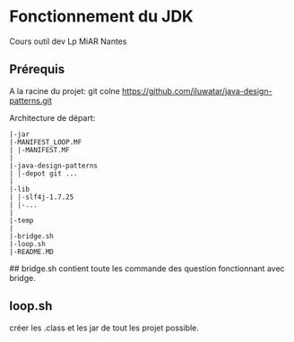 # Fonctionnement du JDK
Cours outil dev
Lp MiAR Nantes

## Prérequis
A la racine du projet:
git colne https://github.com/iluwatar/java-design-patterns.git

Architecture de départ:
```
|-jar  
|-MANIFEST_LOOP.MF  
| |-MANIFEST.MF  
|  
|-java-design-patterns  
| |-depot git ...  
|  
|-lib  
| |-slf4j-1.7.25  
| |-...  
|  
|-temp  
|  
|-bridge.sh
|-loop.sh
|-README.MD
```

## bridge.sh
contient toute les commande des question fonctionnant avec bridge.

## loop.sh
créer les .class et les jar de tout les projet possible.

